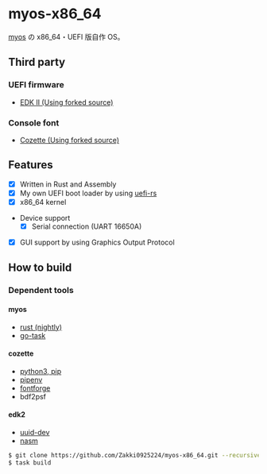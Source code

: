 # myos-x86_64

[myos](https://github.com/Zakki0925224/myos) の x86_64・UEFI 版自作 OS。

## Third party

### UEFI firmware

-   [EDK II (Using forked source)](https://github.com/Zakki0925224/edk2)

### Console font

-   [Cozette (Using forked source)](https://github.com/Zakki0925224/Cozette)

## Features

-   [x] Written in Rust and Assembly
-   [x] My own UEFI boot loader by using [uefi-rs](https://github.com/rust-osdev/uefi-rs)
-   [x] x86_64 kernel
-   Device support
    -   [x] Serial connection (UART 16650A)
-   [x] GUI support by using Graphics Output Protocol

## How to build

### Dependent tools

#### myos

-   [rust (nightly)]()
-   [go-task](https://github.com/go-task/task)

#### cozette

-   [python3, pip](https://www.python.org/)
-   [pipenv](https://pypi.org/project/pipenv/)
-   [fontforge](https://github.com/fontforge/fontforge)
-   bdf2psf

#### edk2

-   [uuid-dev]()
-   [nasm]()

```bash
$ git clone https://github.com/Zakki0925224/myos-x86_64.git --recursive
$ task build
```
